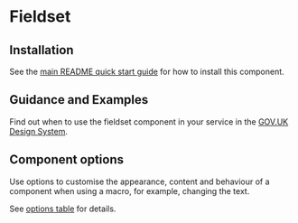 # Fieldset

## Installation

See the [main README quick start guide](https://github.com/alphagov/govuk-frontend/tree/test_moving_docs#quick-start) for how to install this component.

## Guidance and Examples

Find out when to use the fieldset component in your service in the [GOV.UK Design System](https://test_moving_docs--govuk-design-system-preview.netlify.com/components/fieldset).

## Component options

Use options to customise the appearance, content and behaviour of a component when using a macro, for example, changing the text.

See [options table](https://test_moving_docs--govuk-design-system-preview.netlify.com/components/fieldset/#options-fieldset-example) for details.

